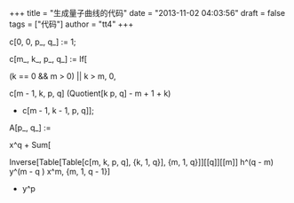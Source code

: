 +++
title = "生成量子曲线的代码"
date = "2013-11-02 04:03:56"
draft = false
tags = ["代码"]
author = "tt4"
+++


c[0, 0, p_, q_] := 1;

c[m_, k_, p_, q_] := If[

   (k == 0 && m > 0) || k > m, 0,

   c[m - 1, k, p, q] (Quotient[k p, q] - m + 1 + k)

 + c[m - 1, k - 1, p, q]];

A[p_, q_] :=

 x^q + Sum[

   Inverse[Table[Table[c[m, k, p, q], {k, 1, q}], {m, 1, q}]][[q]][[m]] h^(q - m) y^(m - q ) x^m, {m, 1, q - 1}]

 - y^p
